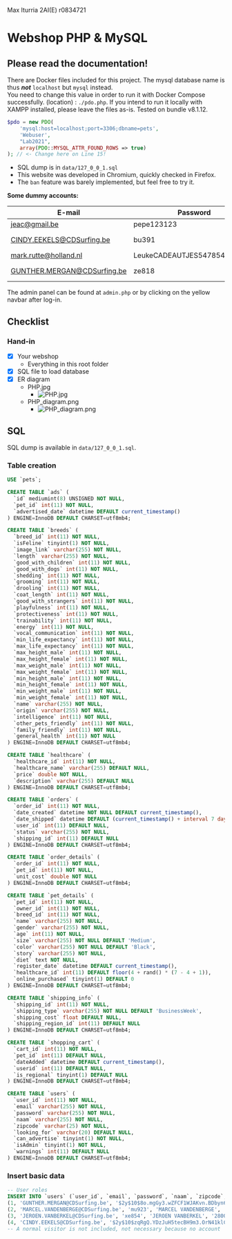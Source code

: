 Max Iturria 2AI(E) r0834721

# Webshop PHP & MySQL

## Please read the documentation!

There are Docker files included for this project. The mysql database name is thus ***not*** `localhost` but `mysql` instead.  
You need to change this value in order to run it with Docker Compose successfully. (location) : `./pdo.php`.
If you intend to run it locally with XAMPP installed, please leave the files as-is. Tested on bundle v8.1.12.

```php
$pdo = new PDO(
    'mysql:host=localhost;port=3306;dbname=pets',
    'Webuser',
    "Lab2021",
    array(PDO::MYSQL_ATTR_FOUND_ROWS => true)
); // <- Change here on Line 15!
```

- SQL dump is in `data/127_0_0_1.sql`
- This website was developed in Chromium, quickly checked in Firefox.
- The `ban` feature was barely implemented, but feel free to try it.
  
**Some dummy accounts:**
  
| E-mail                      | Password                     | Role        |
| --------------------------- | ---------------------------- | ----------- |
| jeac@gmail.be               | pepe123123                   | admin       |
| CINDY.EEKELS@CDSurfing.be   | bu391                        | normal user |
| mark.rutte@holland.nl       | LeukeCADEAUTJES5478547497^&* | admin       |
| GUNTHER.MERGAN@CDSurfing.be | ze818                        | normal user |

The admin panel can be found at `admin.php` or by clicking on the yellow navbar after log-in.

## Checklist

### Hand-in

- [X] Your webshop
  - Everything in this root folder
- [X] SQL file to load database
- [X] ER diagram
  - PHP.jpg
    - ![PHP.jpg](PHP.jpg)
  - PHP_diagram.png
    - ![PHP_diagram.png](PHP_diagram.png)

## SQL

SQL dump is available in `data/127_0_0_1.sql`.

### Table creation

```sql
USE `pets`;

CREATE TABLE `ads` (
  `id` mediumint(8) UNSIGNED NOT NULL,
  `pet_id` int(11) NOT NULL,
  `advertised_date` datetime DEFAULT current_timestamp()
) ENGINE=InnoDB DEFAULT CHARSET=utf8mb4;

CREATE TABLE `breeds` (
  `breed_id` int(11) NOT NULL,
  `isFeline` tinyint(1) NOT NULL,
  `image_link` varchar(255) NOT NULL,
  `length` varchar(255) NOT NULL,
  `good_with_children` int(11) NOT NULL,
  `good_with_dogs` int(11) NOT NULL,
  `shedding` int(11) NOT NULL,
  `grooming` int(11) NOT NULL,
  `drooling` int(11) NOT NULL,
  `coat_length` int(11) NOT NULL,
  `good_with_strangers` int(11) NOT NULL,
  `playfulness` int(11) NOT NULL,
  `protectiveness` int(11) NOT NULL,
  `trainability` int(11) NOT NULL,
  `energy` int(11) NOT NULL,
  `vocal_communication` int(11) NOT NULL,
  `min_life_expectancy` int(11) NOT NULL,
  `max_life_expectancy` int(11) NOT NULL,
  `max_height_male` int(11) NOT NULL,
  `max_height_female` int(11) NOT NULL,
  `max_weight_male` int(11) NOT NULL,
  `max_weight_female` int(11) NOT NULL,
  `min_height_male` int(11) NOT NULL,
  `min_height_female` int(11) NOT NULL,
  `min_weight_male` int(11) NOT NULL,
  `min_weight_female` int(11) NOT NULL,
  `name` varchar(255) NOT NULL,
  `origin` varchar(255) NOT NULL,
  `intelligence` int(11) NOT NULL,
  `other_pets_friendly` int(11) NOT NULL,
  `family_friendly` int(11) NOT NULL,
  `general_health` int(11) NOT NULL
) ENGINE=InnoDB DEFAULT CHARSET=utf8mb4;

CREATE TABLE `healthcare` (
  `healthcare_id` int(11) NOT NULL,
  `healthcare_name` varchar(255) DEFAULT NULL,
  `price` double NOT NULL,
  `description` varchar(255) DEFAULT NULL
) ENGINE=InnoDB DEFAULT CHARSET=utf8mb4;

CREATE TABLE `orders` (
  `order_id` int(11) NOT NULL,
  `date_created` datetime NOT NULL DEFAULT current_timestamp(),
  `date_shipped` datetime DEFAULT (current_timestamp() + interval 7 day),
  `user_id` int(11) DEFAULT NULL,
  `status` varchar(255) NOT NULL,
  `shipping_id` int(11) DEFAULT NULL
) ENGINE=InnoDB DEFAULT CHARSET=utf8mb4;

CREATE TABLE `order_details` (
  `order_id` int(11) NOT NULL,
  `pet_id` int(11) NOT NULL,
  `unit_cost` double NOT NULL
) ENGINE=InnoDB DEFAULT CHARSET=utf8mb4;

CREATE TABLE `pet_details` (
  `pet_id` int(11) NOT NULL,
  `owner_id` int(11) NOT NULL,
  `breed_id` int(11) NOT NULL,
  `name` varchar(255) NOT NULL,
  `gender` varchar(255) NOT NULL,
  `age` int(11) NOT NULL,
  `size` varchar(255) NOT NULL DEFAULT 'Medium',
  `color` varchar(255) NOT NULL DEFAULT 'Black',
  `story` varchar(255) NOT NULL,
  `diet` text NOT NULL,
  `register_date` datetime DEFAULT current_timestamp(),
  `healthcare_id` int(11) DEFAULT floor(4 + rand() * (7 - 4 + 1)),
  `online_purchased` tinyint(1) DEFAULT 0
) ENGINE=InnoDB DEFAULT CHARSET=utf8mb4;

CREATE TABLE `shipping_info` (
  `shipping_id` int(11) NOT NULL,
  `shipping_type` varchar(255) NOT NULL DEFAULT 'BusinessWeek',
  `shipping_cost` float DEFAULT NULL,
  `shipping_region_id` int(11) DEFAULT NULL
) ENGINE=InnoDB DEFAULT CHARSET=utf8mb4;

CREATE TABLE `shopping_cart` (
  `cart_id` int(11) NOT NULL,
  `pet_id` int(11) DEFAULT NULL,
  `dateAdded` datetime DEFAULT current_timestamp(),
  `userid` int(11) DEFAULT NULL,
  `is_regional` tinyint(1) DEFAULT NULL
) ENGINE=InnoDB DEFAULT CHARSET=utf8mb4;

CREATE TABLE `users` (
  `user_id` int(11) NOT NULL,
  `email` varchar(255) NOT NULL,
  `password` varchar(255) NOT NULL,
  `naam` varchar(255) NOT NULL,
  `zipcode` varchar(25) NOT NULL,
  `looking_for` varchar(20) DEFAULT NULL,
  `can_advertise` tinyint(1) NOT NULL,
  `isAdmin` tinyint(1) NOT NULL,
  `warnings` int(11) DEFAULT NULL
) ENGINE=InnoDB DEFAULT CHARSET=utf8mb4;
```

### Insert basic data

```sql
-- User roles
INSERT INTO `users` (`user_id`, `email`, `password`, `naam`, `zipcode`, `looking_for`, `can_advertise`, `isAdmin`, `warnings`) VALUES
(1, 'GUNTHER.MERGAN@CDSurfing.be', '$2y$10$8o.mgGy3.wZFCF1WJAKvn.BDbyn6V4JRhkqMXtEZGPxaAcoJVuh1a', 'GUNTHER MERGAN', '2800', 'Cat', 0, 0, 1),
(2, 'MARCEL.VANDENBERGE@CDSurfing.be', 'mu923', 'MARCEL VANDENBERGE', '2800', 'Dog', 1, 0, 0),
(3, 'JEROEN.VANBERKEL@CDSurfing.be', 'xe854', 'JEROEN VANBERKEL', '2800', 'Dog', 0, 0, 0),
(4, 'CINDY.EEKELS@CDSurfing.be', '$2y$10$zqRgQ.YDzJuH5tecBH9m3.OrN41klCrp8aNA4Ojxem7PQGWKrdMG6', 'CINDY EEKELS', '2800', 'Cat', 1, 0, 4);
-- A normal visitor is not included, not necessary because no account
```
